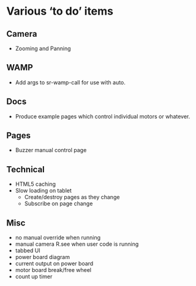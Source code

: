 # Various ‘to do’ items

## Camera

 - Zooming and Panning

## WAMP

 - Add args to sr-wamp-call for use with auto.

## Docs

 - Produce example pages which control individual motors or whatever.

## Pages

 - Buzzer manual control page

## Technical

 - HTML5 caching
 - Slow loading on tablet
   - Create/destroy pages as they change
   - Subscribe on page change

## Misc

 - no manual override when running
 - manual camera R.see when user code is running
 - tabbed UI
 - power board diagram
 - current output on power board
 - motor board break/free wheel
 - count up timer
